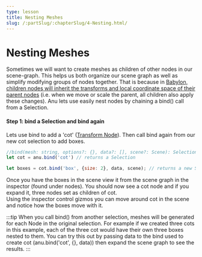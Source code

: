 ```yaml
---
type: lesson
title: Nesting Meshes
slug: /:partSlug/:chapterSlug/4-Nesting.html/
---
```


# Nesting Meshes

Sometimes we will want to create meshes as children of other nodes in our scene-graph. This helps us both organize our scene graph as well as simplify modifying groups of nodes together.
That is because in [Babylon, children nodes will inherit the transforms and local coordinate space of their parent nodes](https://doc.babylonjs.com/features/featuresDeepDive/mesh/transforms/parent_pivot/parent) (i.e. when we move or scale the parent, all children also apply these changes).
Anu lets use easily nest nodes by chaining a bind() call from a Selection.

#### Step 1: bind a Selection and bind again

Lets use bind to add a 'cot' ([Transform Node](https://doc.babylonjs.com/features/featuresDeepDive/mesh/transforms/parent_pivot/transform_node/)). Then call bind again from our new cot selection to add boxes.  

```js
//bind(mesh: string, options?: {}, data?: [], scene?: Scene): Selection
let cot = anu.bind('cot') // returns a Selection

let boxes = cot.bind('box', {size: 2}, data, scene); // returns a new Selection
```

Once you have the boxes in the scene view it from the scene graph in the inspector (found under nodes). You should now see a cot node and if you expand it, three nodes set as children of cot.  
Using the inspector control gizmos you can move around cot in the scene and notice how the boxes move with it. 

:::tip
When you call bind() from another selection, meshes will be generated for each Node in the original selection. For example if we created three cots in this example, each of the three cot would have their own three boxes nested to them. You can try this out by passing data to the bind used to create cot (anu.bind('cot', {}, data)) then expand the scene graph to see the results. 
:::

